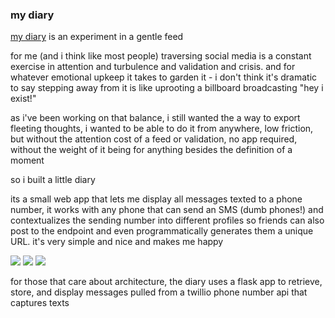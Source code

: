 
### my diary

[my diary](https://diary.joshvredevoogd.com/) is an experiment in a gentle feed

for me (and i think like most people) traversing social media is a constant exercise in attention and turbulence and validation and crisis. and for whatever emotional upkeep it takes to garden it - i don't think it's dramatic to say stepping away from it is like uprooting a billboard broadcasting "hey i exist!"

as i've been working on that balance, i still wanted the a way to export fleeting thoughts, i wanted to be able to do it from anywhere, low friction, but without the attention cost of a feed or validation, no app required, without the weight of it being for anything besides the definition of a moment

so i built a little diary

its a small web app that lets me display all messages texted to a phone number, it works with any phone that can send an SMS (dumb phones!) and contextualizes the sending number into different profiles so friends can also post to the endpoint and even programmatically generates them a unique URL. it's very simple and nice and makes me happy

![](https://s3-external-1.amazonaws.com/media.twiliocdn.com/AC9f6ee7840461f5d77bd8d75d40441963/47ae3ae9dfc7f5ef84521adbe912565b)
![](https://s3-external-1.amazonaws.com/media.twiliocdn.com/AC9f6ee7840461f5d77bd8d75d40441963/f01b426bd2f79659f194c477f339cb14)
![](https://s3-external-1.amazonaws.com/media.twiliocdn.com/AC9f6ee7840461f5d77bd8d75d40441963/eb5e39303a93f0e4383a172228a05a5a)


for those that care about architecture, the diary uses a flask app to retrieve, store, and display messages pulled from a twillio phone number api that captures texts
